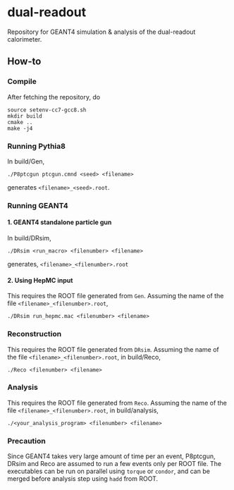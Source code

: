 # dual-readout
Repository for GEANT4 simulation &amp; analysis of the dual-readout calorimeter.

## How-to
### Compile
After fetching the repository, do

    source setenv-cc7-gcc8.sh
    mkdir build
    cmake ..
    make -j4

### Running Pythia8
In build/Gen,

    ./P8ptcgun ptcgun.cmnd <seed> <filename>
    
generates `<filename>_<seed>.root`.

### Running GEANT4
#### 1. GEANT4 standalone particle gun
In build/DRsim,

    ./DRsim <run_macro> <filenumber> <filename>
    
generates, `<filename>_<filenumber>.root`

#### 2. Using HepMC input
This requires the ROOT file generated from `Gen`. Assuming the name of the file `<filename>_<filenumber>.root`,

    ./DRsim run_hepmc.mac <filenumber> <filename>
    
### Reconstruction
This requires the ROOT file generated from `DRsim`. Assuming the name of the file `<filename>_<filenumber>.root`, in build/Reco,

    ./Reco <filenumber> <filename>
    
### Analysis
This requires the ROOT file generated from `Reco`. Assuming the name of the file `<filename>_<filenumber>.root`, in build/analysis,

    ./<your_analysis_program> <filenumber> <filename>
    
### Precaution
Since GEANT4 takes very large amount of time per an event, P8ptcgun, DRsim and Reco are assumed to run a few events only per ROOT file. The executables can be run on parallel using `torque` or `condor`, and can be merged before analysis step using `hadd` from ROOT.
